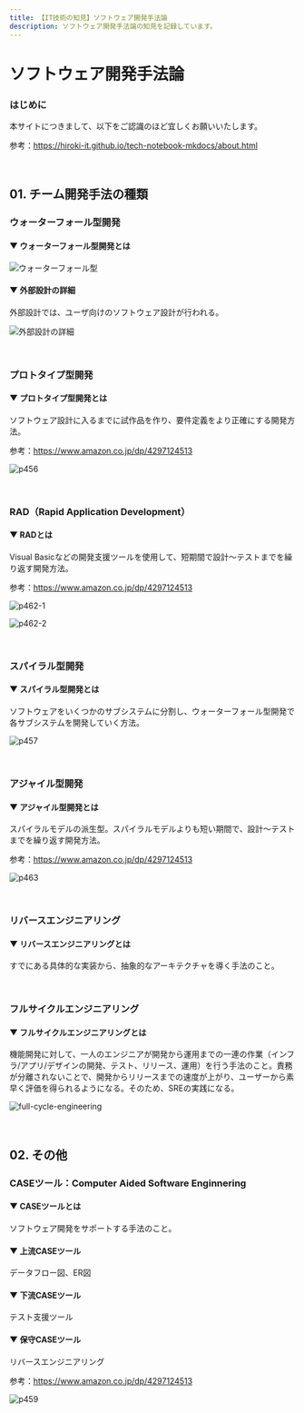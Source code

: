 ```yaml
---
title: 【IT技術の知見】ソフトウェア開発手法論
description: ソフトウェア開発手法論の知見を記録しています。
---
```


# ソフトウェア開発手法論

### はじめに

本サイトにつきまして、以下をご認識のほど宜しくお願いいたします。

参考：https://hiroki-it.github.io/tech-notebook-mkdocs/about.html

<br>

## 01. チーム開発手法の種類

### ウォーターフォール型開発

#### ▼ ウォーターフォール型開発とは

![ウォーターフォール型](https://raw.githubusercontent.com/hiroki-it/tech-notebook/master/images/ウォーターフォール型.png)

#### ▼ 外部設計の詳細

  外部設計では、ユーザ向けのソフトウェア設計が行われる。

![外部設計の詳細](https://raw.githubusercontent.com/hiroki-it/tech-notebook/master/images/外部設計の詳細.png)

<br>

### プロトタイプ型開発

#### ▼ プロトタイプ型開発とは

ソフトウェア設計に入るまでに試作品を作り、要件定義をより正確にする開発方法。

参考：https://www.amazon.co.jp/dp/4297124513

![p456](https://raw.githubusercontent.com/hiroki-it/tech-notebook/master/images/p456.png)

<br>

### RAD（Rapid Application Development）

#### ▼ RADとは

Visual Basicなどの開発支援ツールを使用して、短期間で設計～テストまでを繰り返す開発方法。

参考：https://www.amazon.co.jp/dp/4297124513

![p462-1](https://raw.githubusercontent.com/hiroki-it/tech-notebook/master/images/p462-1.png)

![p462-2](https://raw.githubusercontent.com/hiroki-it/tech-notebook/master/images/p462-2.png)

<br>

### スパイラル型開発

#### ▼ スパイラル型開発とは

ソフトウェアをいくつかのサブシステムに分割し、ウォーターフォール型開発で各サブシステムを開発していく方法。

![p457](https://raw.githubusercontent.com/hiroki-it/tech-notebook/master/images/p457.png)

<br>

### アジャイル型開発

#### ▼ アジャイル型開発とは

スパイラルモデルの派生型。スパイラルモデルよりも短い期間で、設計～テストまでを繰り返す開発方法。

参考：https://www.amazon.co.jp/dp/4297124513

![p463](https://raw.githubusercontent.com/hiroki-it/tech-notebook/master/images/p463.png)

<br>

### リバースエンジニアリング

#### ▼ リバースエンジニアリングとは

すでにある具体的な実装から、抽象的なアーキテクチャを導く手法のこと。

<br>

### フルサイクルエンジニアリング

#### ▼ フルサイクルエンジニアリングとは

機能開発に対して、一人のエンジニアが開発から運用までの一連の作業（インフラ/アプリ/デザインの開発、テスト、リリース、運用）を行う手法のこと。責務が分離されないことで、開発からリリースまでの速度が上がり、ユーザーから素早く評価を得られるようになる。そのため、SREの実践になる。

![full-cycle-engineering](/Users/hiroki-hasegawa/Downloads/full-cycle-engineering.png)

<br>

## 02. その他

### CASEツール：Computer Aided Software Enginnering

#### ▼ CASEツールとは

ソフトウェア開発をサポートする手法のこと。

#### ▼ 上流CASEツール

データフロー図、ER図

#### ▼ 下流CASEツール

テスト支援ツール

#### ▼ 保守CASEツール

リバースエンジニアリング

参考：https://www.amazon.co.jp/dp/4297124513

![p459](https://raw.githubusercontent.com/hiroki-it/tech-notebook/master/images/p459.png)

<br>
